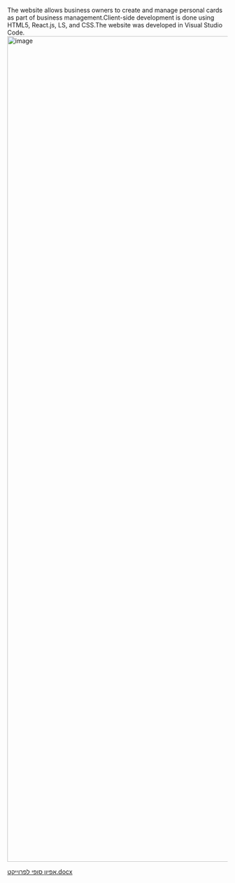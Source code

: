 The website allows business owners to create and manage personal cards as part of business management.Client-side development is done using HTML5, React.js, LS, and CSS.The website was developed in Visual Studio Code.
<img width="1882" alt="image" src="https://github.com/roeiatar87/Roei_Atar_React_Project/assets/118129059/33613565-a89f-4858-b6d8-7ec55f51db78">

[אפיון סופי לפרוייקט.docx](https://github.com/roeiatar87/Roei_Atar_React_Project/files/14781197/default.docx)
